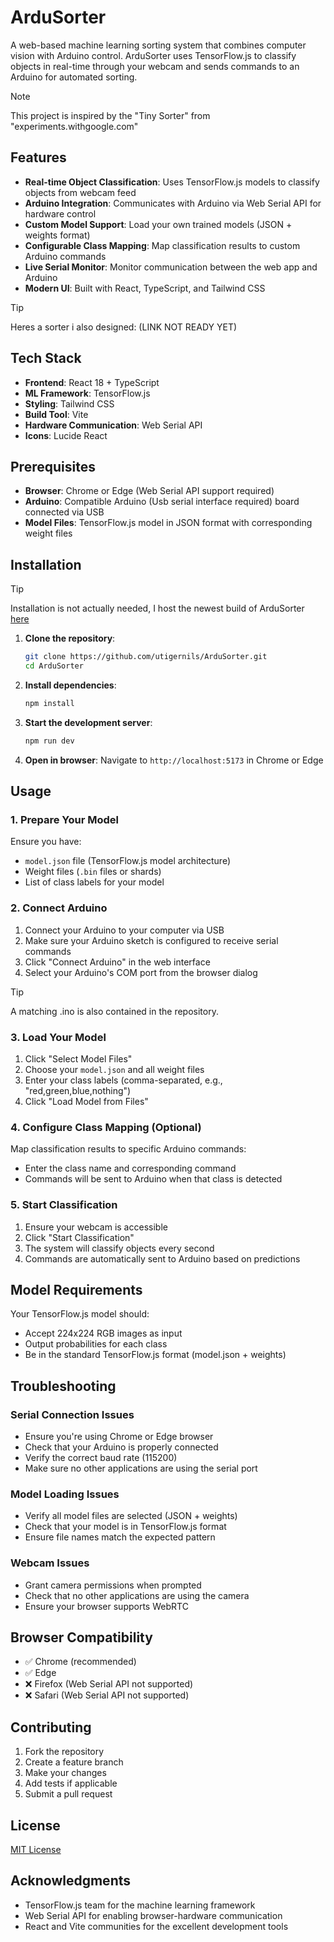 # ArduSorter

A web-based machine learning sorting system that combines computer vision with Arduino control. ArduSorter uses TensorFlow.js to classify objects in real-time through your webcam and sends commands to an Arduino for automated sorting.
> [!NOTE]  
> This project is inspired by the "Tiny Sorter" from "experiments.withgoogle.com"

## Features

- **Real-time Object Classification**: Uses TensorFlow.js models to classify objects from webcam feed
- **Arduino Integration**: Communicates with Arduino via Web Serial API for hardware control
- **Custom Model Support**: Load your own trained models (JSON + weights format)
- **Configurable Class Mapping**: Map classification results to custom Arduino commands
- **Live Serial Monitor**: Monitor communication between the web app and Arduino
- **Modern UI**: Built with React, TypeScript, and Tailwind CSS

> [!TIP]
> Heres a sorter i also designed: (LINK NOT READY YET)

## Tech Stack

- **Frontend**: React 18 + TypeScript
- **ML Framework**: TensorFlow.js
- **Styling**: Tailwind CSS
- **Build Tool**: Vite
- **Hardware Communication**: Web Serial API
- **Icons**: Lucide React

## Prerequisites

- **Browser**: Chrome or Edge (Web Serial API support required)
- **Arduino**: Compatible Arduino (Usb serial interface required) board connected via USB
- **Model Files**: TensorFlow.js model in JSON format with corresponding weight files

## Installation
> [!TIP]
> Installation is not actually needed, I host the newest build of ArduSorter [here](https://ardu-sorter.utigernils.ch/)

1. **Clone the repository**:
   ```bash
   git clone https://github.com/utigernils/ArduSorter.git
   cd ArduSorter
   ```

2. **Install dependencies**:
   ```bash
   npm install
   ```

3. **Start the development server**:
   ```bash
   npm run dev
   ```

4. **Open in browser**:
   Navigate to `http://localhost:5173` in Chrome or Edge

## Usage

### 1. Prepare Your Model

Ensure you have:
- `model.json` file (TensorFlow.js model architecture)
- Weight files (`.bin` files or shards)
- List of class labels for your model

### 2. Connect Arduino

1. Connect your Arduino to your computer via USB
2. Make sure your Arduino sketch is configured to receive serial commands
3. Click "Connect Arduino" in the web interface
4. Select your Arduino's COM port from the browser dialog
> [!TIP]
> A matching .ino is also contained in the repository.  

### 3. Load Your Model

1. Click "Select Model Files"
2. Choose your `model.json` and all weight files
3. Enter your class labels (comma-separated, e.g., "red,green,blue,nothing")
4. Click "Load Model from Files"

### 4. Configure Class Mapping (Optional)

Map classification results to specific Arduino commands:
- Enter the class name and corresponding command
- Commands will be sent to Arduino when that class is detected

### 5. Start Classification

1. Ensure your webcam is accessible
2. Click "Start Classification"
3. The system will classify objects every second
4. Commands are automatically sent to Arduino based on predictions

## Model Requirements

Your TensorFlow.js model should:
- Accept 224x224 RGB images as input
- Output probabilities for each class
- Be in the standard TensorFlow.js format (model.json + weights)

## Troubleshooting

### Serial Connection Issues
- Ensure you're using Chrome or Edge browser
- Check that your Arduino is properly connected
- Verify the correct baud rate (115200)
- Make sure no other applications are using the serial port

### Model Loading Issues
- Verify all model files are selected (JSON + weights)
- Check that your model is in TensorFlow.js format
- Ensure file names match the expected pattern

### Webcam Issues
- Grant camera permissions when prompted
- Check that no other applications are using the camera
- Ensure your browser supports WebRTC

## Browser Compatibility

- ✅ Chrome (recommended)
- ✅ Edge
- ❌ Firefox (Web Serial API not supported)
- ❌ Safari (Web Serial API not supported)

## Contributing

1. Fork the repository
2. Create a feature branch
3. Make your changes
4. Add tests if applicable
5. Submit a pull request

## License

[MIT License](LICENSE)

## Acknowledgments

- TensorFlow.js team for the machine learning framework
- Web Serial API for enabling browser-hardware communication
- React and Vite communities for the excellent development tools
